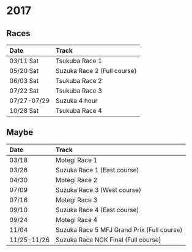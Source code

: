 # 2017

## Races
| Date | Track |
|:-----|:------|
| 03/11 Sat | Tsukuba Race 1 |
| 05/20 Sat | Suzuka Race 2 (Full course) |
| 06/03 Sat | Tsukuba Race 2 |
| 07/22 Sat | Tsukuba Race 3 |
| 07/27-07/29 | Suzuka 4 hour |
| 10/28 Sat | Tsukuba Race 4 |


## Maybe
| Date | Track |
|:-----|:------|
| 03/18 | Motegi Race 1 |
| 03/26 | Suzuka Race 1 (East course) |
| 04/30 | Motegi Race 2 |
| 07/09 | Suzuka Race 3 (West course) |
| 07/16 | Motegi Race 3 |
| 09/10 | Suzuka Race 4 (East course) |
| 09/24 | Motegi Race 4 |
| 11/04 | Suzuka Race 5 MFJ Grand Prix (Full course) |
| 11/25-11/26 | Suzuka Race NGK Final (Full course) |
